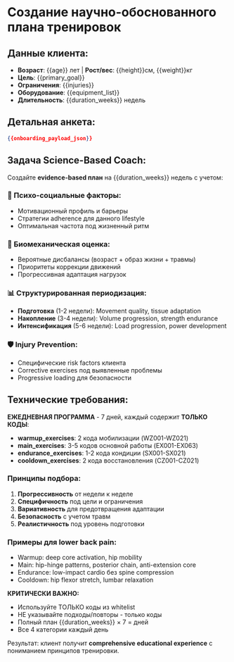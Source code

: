 # Создание научно-обоснованного плана тренировок

## Данные клиента:
- **Возраст**: {{age}} лет | **Рост/вес**: {{height}}см, {{weight}}кг
- **Цель**: {{primary_goal}}
- **Ограничения**: {{injuries}}  
- **Оборудование**: {{equipment_list}}
- **Длительность**: {{duration_weeks}} недель

## Детальная анкета:
```json
{{onboarding_payload_json}}
```

## Задача Science-Based Coach:

Создайте **evidence-based план** на {{duration_weeks}} недель с учетом:

### 🧠 Психо-социальные факторы:
- Мотивационный профиль и барьеры
- Стратегии adherence для данного lifestyle
- Оптимальная частота под жизненный ритм

### 🔬 Биомеханическая оценка:
- Вероятные дисбалансы (возраст + образ жизни + травмы)
- Приоритеты коррекции движений
- Прогрессивная адаптация нагрузок

### 📊 Структурированная периодизация:
- **Подготовка** (1-2 недели): Movement quality, tissue adaptation
- **Накопление** (3-4 недели): Volume progression, strength endurance
- **Интенсификация** (5-6 недели): Load progression, power development

### 🛡️ Injury Prevention:
- Специфические risk factors клиента  
- Corrective exercises под выявленные проблемы
- Progressive loading для безопасности

## Технические требования:

**ЕЖЕДНЕВНАЯ ПРОГРАММА** - 7 дней, каждый содержит **ТОЛЬКО КОДЫ**:

- **warmup_exercises**: 2 кода мобилизации (WZ001-WZ021)
- **main_exercises**: 3-5 кодов основной работы (EX001-EX063)  
- **endurance_exercises**: 1-2 кода кондиции (SX001-SX021)
- **cooldown_exercises**: 2 кода восстановления (CZ001-CZ021)

### Принципы подбора:
1. **Прогрессивность** от недели к неделе
2. **Специфичность** под цели и ограничения
3. **Вариативность** для предотвращения адаптации  
4. **Безопасность** с учетом травм
5. **Реалистичность** под уровень подготовки

### Примеры для lower back pain:
- Warmup: deep core activation, hip mobility
- Main: hip-hinge patterns, posterior chain, anti-extension core  
- Endurance: low-impact cardio без spine compression
- Cooldown: hip flexor stretch, lumbar relaxation

**КРИТИЧЕСКИ ВАЖНО:**
- Используйте ТОЛЬКО коды из whitelist
- НЕ указывайте подходы/повторы - только коды
- Полный план {{duration_weeks}} × 7 = дней
- Все 4 категории каждый день

Результат: клиент получит **comprehensive educational experience** с пониманием принципов тренировки.